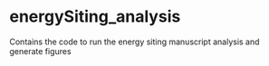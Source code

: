 # energySiting_analysis
Contains the code to run the energy siting manuscript analysis and generate figures
